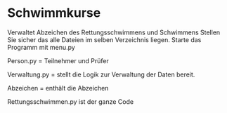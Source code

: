 # Schwimmkurse
Verwaltet Abzeichen des Rettungsschwimmens und Schwimmens
Stellen Sie sicher das alle Dateien im selben Verzeichnis liegen.
Starte das Programm mit menu.py 

Person.py = Teilnehmer und Prüfer 

Verwaltung.py = stellt die Logik zur Verwaltung der Daten bereit.

Abzeichen = enthält die Abzeichen

Rettungsschwimmen.py ist der ganze Code 
